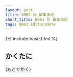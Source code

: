 ```yaml
---
layout: post
title: 0063 号 編集後記
short_title: 0063 号 編集後記
tags: 0063 EditorsNote
---
```

{% include base.html %}

## かくたに

(あとでかく)
